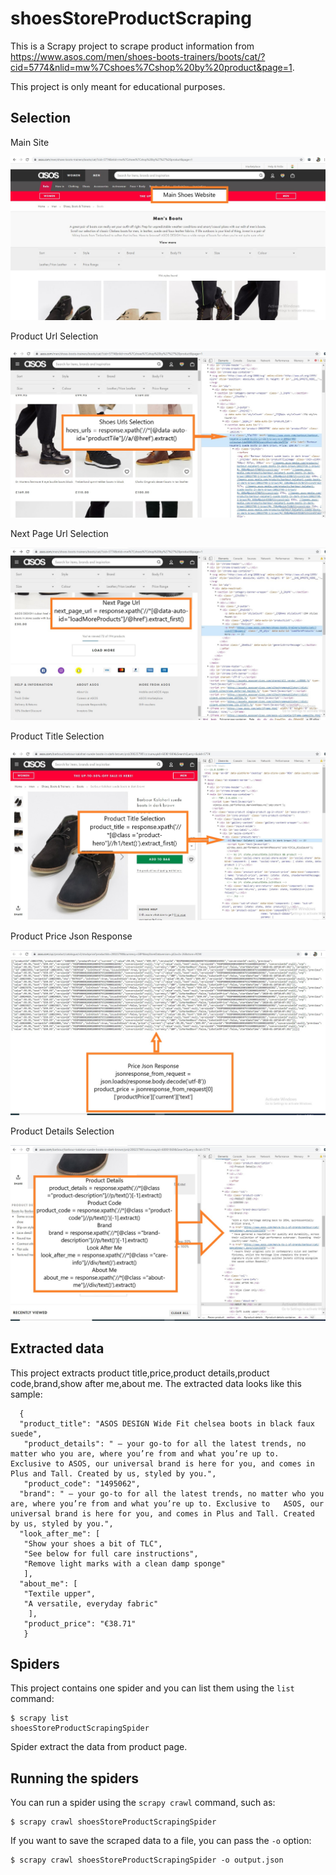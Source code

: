 # shoesStoreProductScraping

This is a Scrapy project to scrape product information from  https://www.asos.com/men/shoes-boots-trainers/boots/cat/?cid=5774&nlid=mw%7Cshoes%7Cshop%20by%20product&page=1.

This project is only meant for educational purposes.

## Selection 

Main Site


![Image of ShoppingSite](https://github.com/Aniruddhsinh03/shoesStoreProductScraping/blob/master/screenshots/1.jpg)

Product Url Selection

![Image of Product Url Selection](https://github.com/Aniruddhsinh03/shoesStoreProductScraping/blob/master/screenshots/2.jpg)

Next Page Url Selection

![Image of Next Page Url](https://github.com/Aniruddhsinh03/shoesStoreProductScraping/blob/master/screenshots/3.jpg)

Product Title Selection

![Image of Product Title](https://github.com/Aniruddhsinh03/shoesStoreProductScraping/blob/master/screenshots/4.jpg)

Product Price Json Response

![Image of Product Price Json](https://github.com/Aniruddhsinh03/shoesStoreProductScraping/blob/master/screenshots/5.jpg)

Product Details Selection

![Image of Product Details Selection](https://github.com/Aniruddhsinh03/shoesStoreProductScraping/blob/master/screenshots/6.jpg)



## Extracted data

This project extracts product title,price,product details,product code,brand,show after me,about me.
The extracted data looks like this sample:

      {
      "product_title": "ASOS DESIGN Wide Fit chelsea boots in black faux suede",
       "product_details": " – your go-to for all the latest trends, no matter who you are, where you’re from and what you’re up to.     Exclusive to ASOS, our universal brand is here for you, and comes in Plus and Tall. Created by us, styled by you.",
       "product_code": "1495062",
      "brand": " – your go-to for all the latest trends, no matter who you are, where you’re from and what you’re up to. Exclusive to   ASOS, our universal brand is here for you, and comes in Plus and Tall. Created by us, styled by you.",
      "look_after_me": [
       "Show your shoes a bit of TLC",
       "See below for full care instructions",
       "Remove light marks with a clean damp sponge"
       ],
      "about_me": [
       "Textile upper",
       "A versatile, everyday fabric"
        ],
       "product_price": "€38.71"
       }


## Spiders

This project contains one spider and you can list them using the `list`
command:

    $ scrapy list
    shoesStoreProductScrapingSpider

Spider extract the data from product page.




## Running the spiders

You can run a spider using the `scrapy crawl` command, such as:

    $ scrapy crawl shoesStoreProductScrapingSpider

If you want to save the scraped data to a file, you can pass the `-o` option:
    
    $ scrapy crawl shoesStoreProductScrapingSpider -o output.json
